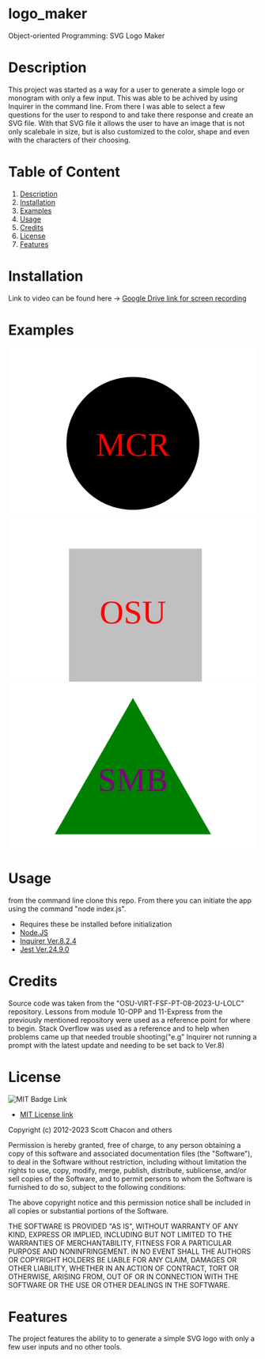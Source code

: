 # logo_maker
Object-oriented Programming: SVG Logo Maker

# Description
This project was started as a way for a user to generate a simple logo or monogram with only a few input. This was able to be achived by using Inquirer in the command line. From there I was able to select a few questions for the user to respond to and take there response and create an SVG file. With that SVG file it allows the user to have an image that is not only scalebale in size, but is also customized to the color, shape and even with the characters of their choosing.  

# Table of Content

1. [Description](#description)
2. [Installation](#installation)
3. [Examples](#examples)
4. [Usage](#usage)
5. [Credits](#credits)
6. [License](#license)
7. [Features](#features)

# Installation
Link to video can be found here -> [Google Drive link for screen recording]()

# Examples
![Circle](Examples/logo.circle.svg)
![Square](Examples/logo.square.svg)
![Triangle](Examples/logo.triangle.svg)
   
# Usage
from the command line clone this repo. From there you can initiate the app using the command "node index.js".
* Requires these be installed before initialization
* [Node.JS](https://nodejs.org/en)
* [Inquirer Ver.8.2.4](https://www.npmjs.com/package/inquirer/v/8.2.4)
* [Jest Ver.24.9.0](https://archive.jestjs.io/docs/en/24.x/getting-started.html) 

# Credits
Source code was taken from the "OSU-VIRT-FSF-PT-08-2023-U-LOLC" repository. Lessons from module 10-OPP and 11-Express from the previously mentioned repository were used as a reference point for where to begin. 
Stack Overflow was used as a reference and to help when problems came up that needed trouble shooting("e.g" Inquirer not running a prompt with the latest update and needing to be set back to Ver.8)

# License
![MIT Badge Link](https://img.shields.io/badge/License-MIT-yellow.svg)

* [MIT License link](https://github.com/git/git-scm.com/blob/main/MIT-LICENSE.txt)
  
Copyright (c) 2012-2023 Scott Chacon and others

Permission is hereby granted, free of charge, to any person obtaining
a copy of this software and associated documentation files (the
"Software"), to deal in the Software without restriction, including
without limitation the rights to use, copy, modify, merge, publish,
distribute, sublicense, and/or sell copies of the Software, and to
permit persons to whom the Software is furnished to do so, subject to
the following conditions:

The above copyright notice and this permission notice shall be
included in all copies or substantial portions of the Software.

THE SOFTWARE IS PROVIDED "AS IS", WITHOUT WARRANTY OF ANY KIND,
EXPRESS OR IMPLIED, INCLUDING BUT NOT LIMITED TO THE WARRANTIES OF
MERCHANTABILITY, FITNESS FOR A PARTICULAR PURPOSE AND
NONINFRINGEMENT. IN NO EVENT SHALL THE AUTHORS OR COPYRIGHT HOLDERS BE
LIABLE FOR ANY CLAIM, DAMAGES OR OTHER LIABILITY, WHETHER IN AN ACTION
OF CONTRACT, TORT OR OTHERWISE, ARISING FROM, OUT OF OR IN CONNECTION
WITH THE SOFTWARE OR THE USE OR OTHER DEALINGS IN THE SOFTWARE.
    
   
# Features
The project features the ability to to generate a simple SVG logo with only a few user inputs and no other tools.